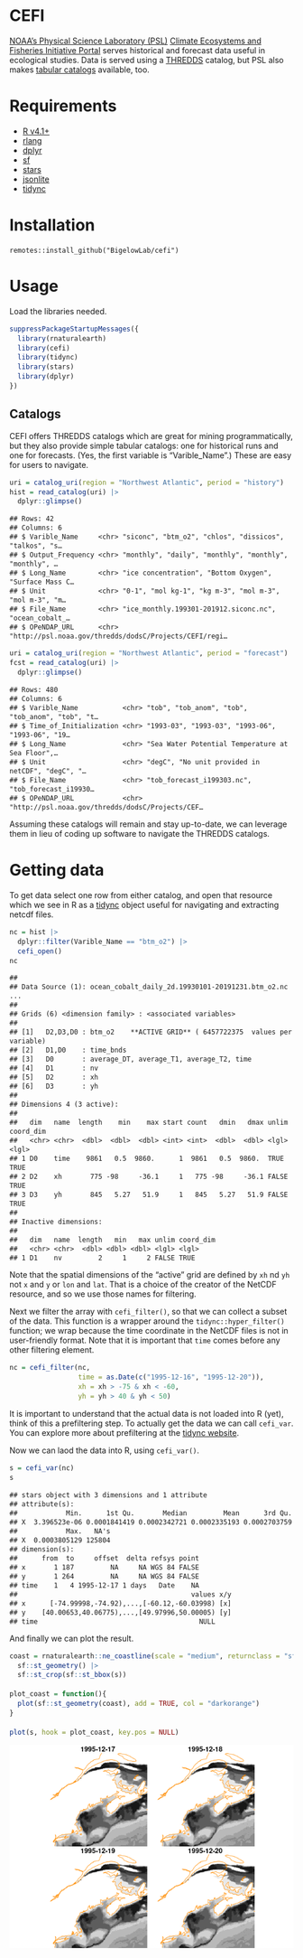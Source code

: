 CEFI
================

[NOAA’s Physical Science Laboratory (PSL)](https://psl.noaa.gov/)
[Climate Ecosystems and Fisheries Initiative
Portal](https://psl.noaa.gov/cefi_portal/) serves historical and
forecast data useful in ecological studies. Data is served using a
[THREDDS](https://psl.noaa.gov/thredds/catalog/Projects/CEFI/regional_mom6/catalog.html)
catalog, but PSL also makes [tabular
catalogs](https://psl.noaa.gov/cefi_portal/var_list_northwest_atlantic_hist_run.html)
available, too.

# Requirements

- [R v4.1+](https://www.r-project.org/)
- [rlang](https://CRAN.R-project.org/package=rlang)
- [dplyr](https://CRAN.R-project.org/package=dplyr)
- [sf](https://CRAN.R-project.org/package=sf)
- [stars](https://CRAN.R-project.org/package=stars)
- [jsonlite](https://CRAN.R-project.org/package=jsonlite)
- [tidync](https://CRAN.R-project.org/package=tidync)

# Installation

    remotes::install_github("BigelowLab/cefi")

# Usage

Load the libraries needed.

``` r
suppressPackageStartupMessages({
  library(rnaturalearth)
  library(cefi)
  library(tidync)
  library(stars)
  library(dplyr)
})
```

## Catalogs

CEFI offers THREDDS catalogs which are great for mining
programmatically, but they also provide simple tabular catalogs: one for
historical runs and one for forecasts. (Yes, the first variable is
“Varible_Name”.) These are easy for users to navigate.

``` r
uri = catalog_uri(region = "Northwest Atlantic", period = "history")
hist = read_catalog(uri) |>
  dplyr::glimpse()
```

    ## Rows: 42
    ## Columns: 6
    ## $ Varible_Name     <chr> "siconc", "btm_o2", "chlos", "dissicos", "talkos", "s…
    ## $ Output_Frequency <chr> "monthly", "daily", "monthly", "monthly", "monthly", …
    ## $ Long_Name        <chr> "ice concentration", "Bottom Oxygen", "Surface Mass C…
    ## $ Unit             <chr> "0-1", "mol kg-1", "kg m-3", "mol m-3", "mol m-3", "m…
    ## $ File_Name        <chr> "ice_monthly.199301-201912.siconc.nc", "ocean_cobalt_…
    ## $ OPeNDAP_URL      <chr> "http://psl.noaa.gov/thredds/dodsC/Projects/CEFI/regi…

``` r
uri = catalog_uri(region = "Northwest Atlantic", period = "forecast")
fcst = read_catalog(uri) |>
  dplyr::glimpse()
```

    ## Rows: 480
    ## Columns: 6
    ## $ Varible_Name           <chr> "tob", "tob_anom", "tob", "tob_anom", "tob", "t…
    ## $ Time_of_Initialization <chr> "1993-03", "1993-03", "1993-06", "1993-06", "19…
    ## $ Long_Name              <chr> "Sea Water Potential Temperature at Sea Floor",…
    ## $ Unit                   <chr> "degC", "No unit provided in netCDF", "degC", "…
    ## $ File_Name              <chr> "tob_forecast_i199303.nc", "tob_forecast_i19930…
    ## $ OPeNDAP_URL            <chr> "http://psl.noaa.gov/thredds/dodsC/Projects/CEF…

Assuming these catalogs will remain and stay up-to-date, we can leverage
them in lieu of coding up software to navigate the THREDDS catalogs.

# Getting data

To get data select one row from either catalog, and open that resource
which we see in R as a [tidync](https://docs.ropensci.org/tidync/)
object useful for navigating and extracting netcdf files.

``` r
nc = hist |>
  dplyr::filter(Varible_Name == "btm_o2") |>
  cefi_open()
nc
```

    ## 
    ## Data Source (1): ocean_cobalt_daily_2d.19930101-20191231.btm_o2.nc ...
    ## 
    ## Grids (6) <dimension family> : <associated variables> 
    ## 
    ## [1]   D2,D3,D0 : btm_o2    **ACTIVE GRID** ( 6457722375  values per variable)
    ## [2]   D1,D0    : time_bnds
    ## [3]   D0       : average_DT, average_T1, average_T2, time
    ## [4]   D1       : nv
    ## [5]   D2       : xh
    ## [6]   D3       : yh
    ## 
    ## Dimensions 4 (3 active): 
    ##   
    ##   dim   name  length    min    max start count   dmin   dmax unlim coord_dim 
    ##   <chr> <chr>  <dbl>  <dbl>  <dbl> <int> <int>  <dbl>  <dbl> <lgl> <lgl>     
    ## 1 D0    time    9861   0.5  9860.      1  9861   0.5  9860.  TRUE  TRUE      
    ## 2 D2    xh       775 -98     -36.1     1   775 -98     -36.1 FALSE TRUE      
    ## 3 D3    yh       845   5.27   51.9     1   845   5.27   51.9 FALSE TRUE      
    ##   
    ## Inactive dimensions:
    ##   
    ##   dim   name  length   min   max unlim coord_dim 
    ##   <chr> <chr>  <dbl> <dbl> <dbl> <lgl> <lgl>     
    ## 1 D1    nv         2     1     2 FALSE TRUE

Note that the spatial dimensions of the “active” grid are defined by
`xh` nd `yh` not `x` and `y` or `lon` and `lat`. That is a choice of the
creator of the NetCDF resource, and so we use those names for filtering.

Next we filter the array with `cefi_filter()`, so that we can collect a
subset of the data. This function is a wrapper around the
`tidync::hyper_filter()` function; we wrap because the time coordinate
in the NetCDF files is not in user-friendly format. Note that it is
important that `time` comes before any other filtering element.

``` r
nc = cefi_filter(nc, 
                 time = as.Date(c("1995-12-16", "1995-12-20")), 
                 xh = xh > -75 & xh < -60,
                 yh = yh > 40 & yh < 50)
```

It is important to understand that the actual data is not loaded into R
(yet), think of this a prefiltering step. To actually get the data we
can call `cefi_var`. You can explore more about prefiltering at the
[tidync website](https://docs.ropensci.org/tidync/).

Now we can laod the data into R, using `cefi_var()`.

``` r
s = cefi_var(nc)
s
```

    ## stars object with 3 dimensions and 1 attribute
    ## attribute(s):
    ##            Min.      1st Qu.       Median         Mean      3rd Qu.
    ## X  3.396523e-06 0.0001841419 0.0002342721 0.0002335193 0.0002703759
    ##            Max.   NA's
    ## X  0.0003805129 125804
    ## dimension(s):
    ##      from  to     offset  delta refsys point
    ## x       1 187         NA     NA WGS 84 FALSE
    ## y       1 264         NA     NA WGS 84 FALSE
    ## time    1   4 1995-12-17 1 days   Date    NA
    ##                                           values x/y
    ## x      [-74.99998,-74.92),...,[-60.12,-60.03998) [x]
    ## y    [40.00653,40.06775),...,[49.97996,50.00005) [y]
    ## time                                        NULL

And finally we can plot the result.

``` r
coast = rnaturalearth::ne_coastline(scale = "medium", returnclass = "sf") |>
  sf::st_geometry() |>
  sf::st_crop(sf::st_bbox(s)) 

plot_coast = function(){
  plot(sf::st_geometry(coast), add = TRUE, col = "darkorange")
}

plot(s, hook = plot_coast, key.pos = NULL)
```

![](README_files/figure-gfm/unnamed-chunk-7-1.png)<!-- -->
